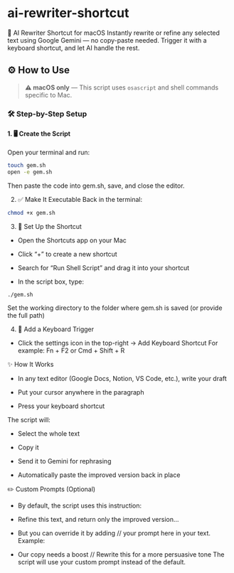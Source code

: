 # ai-rewriter-shortcut
🚀 AI Rewriter Shortcut for macOS Instantly rewrite or refine any selected text using Google Gemini — no copy-paste needed. Trigger it with a keyboard shortcut, and let AI handle the rest.

## ⚙️ How to Use

> **⚠️ macOS only** — This script uses `osascript` and shell commands specific to Mac.

### 🛠 Step-by-Step Setup

#### 1. 🖥 Create the Script

Open your terminal and run:

```bash
touch gem.sh
open -e gem.sh
```
Then paste the code into gem.sh, save, and close the editor.

2. ✅ Make It Executable
Back in the terminal:
```bash
chmod +x gem.sh
```
3. 🧠 Set Up the Shortcut
- Open the Shortcuts app on your Mac

- Click “+” to create a new shortcut

- Search for “Run Shell Script” and drag it into your shortcut

- In the script box, type:


```bash
./gem.sh
```
Set the working directory to the folder where gem.sh is saved (or provide the full path)

4. 🎹 Add a Keyboard Trigger
- Click the settings icon in the top-right → Add Keyboard Shortcut
  For example: Fn + F2 or Cmd + Shift + R

✨ How It Works
- In  any text editor (Google Docs, Notion, VS Code, etc.), write your draft

- Put your cursor anywhere in the paragraph
  
- Press your keyboard shortcut
  
The script will:
  
- Select the whole text

- Copy it

- Send it to Gemini for rephrasing

- Automatically paste the improved version back in place

✏️ Custom Prompts (Optional)
- By default, the script uses this instruction:
  
- Refine this text, and return only the improved version...

- But you can override it by adding // your prompt here in your text.
  Example:

- Our copy needs a boost // Rewrite this for a more persuasive tone
  The script will use your custom prompt instead of the default.

